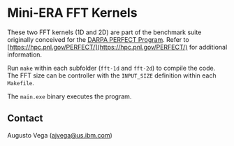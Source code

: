 # Mini-ERA FFT Kernels

These two FFT kernels (1D and 2D) are part of the benchmark suite originally conceived for the [DARPA PERFECT Program](https://www.darpa.mil/program/power-efficiency-revolution-for-embedded-computing-technologies). Refer to [https://hpc.pnl.gov/PERFECT/](https://hpc.pnl.gov/PERFECT/) for additional information.

Run `make` within each subfolder (`fft-1d` and `fft-2d`) to compile the code. The FFT size can be controller with the `INPUT_SIZE` definition within each `Makefile`.

The `main.exe` binary executes the program.


## Contact

Augusto Vega (ajvega@us.ibm.com)


